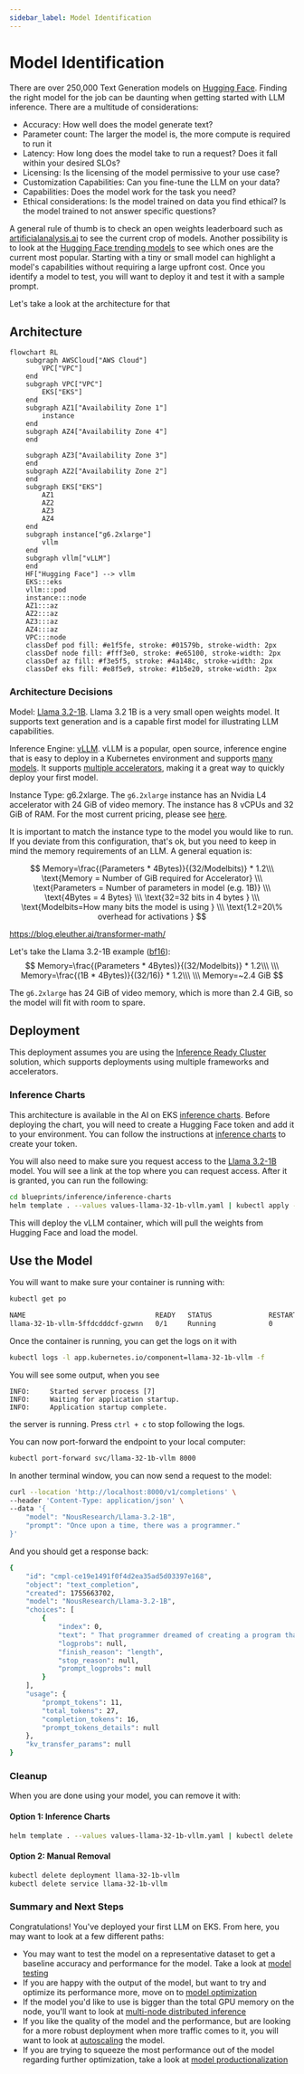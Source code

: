 ```yaml
---
sidebar_label: Model Identification
---
```


# Model Identification

There are over 250,000 Text Generation models
on [Hugging Face](https://huggingface.co/models?pipeline_tag=text-generation&sort=trending). Finding the right model for
the job can be daunting when getting started with LLM inference. There are a multitude of considerations:

- Accuracy: How well does the model generate text?
- Parameter count: The larger the model is, the more compute is required to run it
- Latency: How long does the model take to run a request? Does it fall within your desired SLOs?
- Licensing: Is the licensing of the model permissive to your use case?
- Customization Capabilities: Can you fine-tune the LLM on your data?
- Capabilities: Does the model work for the task you need?
- Ethical considerations: Is the model trained on data you find ethical? Is the model trained to not answer specific
  questions?

A general rule of thumb is to check an open weights leaderboard such
as [artificialanalysis.ai](https://artificialanalysis.ai/leaderboards/models?open_weights=open_source) to see the
current crop of models. Another possibility is to look at
the [Hugging Face trending models](https://huggingface.co/models?pipeline_tag=text-generation&sort=trending) to see
which ones are the current most popular. Starting with a tiny or small model can highlight a model's capabilities
without requiring a large upfront cost. Once you identify a model to test, you will want to deploy it and test it with a
sample prompt.

Let's take a look at the architecture for that

## Architecture

```mermaid
flowchart RL
    subgraph AWSCloud["AWS Cloud"]
        VPC["VPC"]
    end
    subgraph VPC["VPC"]
        EKS["EKS"]
    end
    subgraph AZ1["Availability Zone 1"]
        instance
    end
    subgraph AZ4["Availability Zone 4"]
    end

    subgraph AZ3["Availability Zone 3"]
    end
    subgraph AZ2["Availability Zone 2"]
    end
    subgraph EKS["EKS"]
        AZ1
        AZ2
        AZ3
        AZ4
    end
    subgraph instance["g6.2xlarge"]
        vllm
    end
    subgraph vllm["vLLM"]
    end
    HF["Hugging Face"] --> vllm
    EKS:::eks
    vllm:::pod
    instance:::node
    AZ1:::az
    AZ2:::az
    AZ3:::az
    AZ4:::az
    VPC:::node
    classDef pod fill: #e1f5fe, stroke: #01579b, stroke-width: 2px
    classDef node fill: #fff3e0, stroke: #e65100, stroke-width: 2px
    classDef az fill: #f3e5f5, stroke: #4a148c, stroke-width: 2px
    classDef eks fill: #e8f5e9, stroke: #1b5e20, stroke-width: 2px

```

### Architecture Decisions

Model: [Llama 3.2-1B](https://huggingface.co/NousResearch/Llama-3.2-1B). Llama 3.2 1B is a very small open weights
model.
It supports text generation and is a capable first model for illustrating LLM capabilities.

Inference Engine: [vLLM](https://github.com/vllm-project/vllm). vLLM is a popular, open source, inference engine that is
easy to deploy in a Kubernetes
environment and supports [many models](https://docs.vllm.ai/en/latest/models/supported_models.html). It supports
[multiple accelerators](https://docs.vllm.ai/en/latest/features/quantization/supported_hardware.html), making it a great
way to quickly deploy your first model.

Instance Type: g6.2xlarge. The `g6.2xlarge` instance has an Nvidia L4 accelerator with 24 GiB of video memory. The
instance has 8 vCPUs and 32 GiB of RAM. For the most current pricing, please
see [here](https://aws.amazon.com/ec2/pricing/on-demand/).

It is important to match the instance type to the model you would like to run. If you deviate from this configuration,
that's ok, but you need to keep in mind the memory requirements of an LLM. A general equation is:

$$
Memory=\frac{(Parameters * 4Bytes)}{(32/Modelbits)} * 1.2\\\
\text{Memory = Number of GiB required for Accelerator} \\\
\text{Parameters = Number of parameters in model (e.g. 1B)} \\\
\text{4Bytes = 4 Bytes} \\\
\text{32=32 bits in 4 bytes } \\\
\text{Modelbits=How many bits the model is using } \\\
\text{1.2=20\% overhead for activations }
$$

https://blog.eleuther.ai/transformer-math/

Let's take the Llama 3.2-1B
example ([bf16](https://huggingface.co/NousResearch/Llama-3.2-1B/blob/main/config.json#L31)):
$$
Memory=\frac{(Parameters * 4Bytes)}{(32/Modelbits)} * 1.2\\\
\\\
Memory=\frac{(1B * 4Bytes)}{(32/16)} * 1.2\\\
\\\
Memory=~2.4 GiB
$$

The `g6.2xlarge` has 24 GiB of video memory, which is more than 2.4 GiB, so the model will fit with room to spare.

## Deployment

This deployment assumes you are using
the [Inference Ready Cluster](https://awslabs.github.io/ai-on-eks/docs/infra/inference-ready-cluster) solution, which
supports deployments using multiple frameworks and accelerators.

### Inference Charts

This architecture is available in the AI on EKS [inference charts](../../inference-charts.md). Before deploying the
chart, you will need to create a Hugging Face token and add it to your environment. You can follow the instructions
at  [inference charts](../../inference-charts.md#1-create-hugging-face-token-secret) to create your token.

You will also need to make sure you request access to the [Llama 3.2-1B](https://huggingface.co/meta-llama/Llama-3.2-1B)
model. You will see a link at the top where you can request access. After it is granted, you can run the following:

```bash
cd blueprints/inference/inference-charts
helm template . --values values-llama-32-1b-vllm.yaml | kubectl apply -f -
```

This will deploy the vLLM container, which will pull the weights from Hugging Face and load the model.

## Use the Model

You will want to make sure your container is running with:

```bash
kubectl get po

NAME                                READY   STATUS              RESTARTS   AGE
llama-32-1b-vllm-5ffdcdddcf-gzwnn   0/1     Running             0          2m
```

Once the container is running, you can get the logs on it with

```bash
kubectl logs -l app.kubernetes.io/component=llama-32-1b-vllm -f
```

You will see some output, when you see

```
INFO:     Started server process [7]
INFO:     Waiting for application startup.
INFO:     Application startup complete.
```

the server is running. Press `ctrl + c` to stop following the logs.

You can now port-forward the endpoint to your local computer:

```bash
kubectl port-forward svc/llama-32-1b-vllm 8000
```

In another terminal window, you can now send a request to the model:

```bash
curl --location 'http://localhost:8000/v1/completions' \
--header 'Content-Type: application/json' \
--data '{
    "model": "NousResearch/Llama-3.2-1B",
    "prompt": "Once upon a time, there was a programmer."
}'
```

And you should get a response back:

```bash
{
    "id": "cmpl-ce19e1491f0f4d2ea35ad5d03397e168",
    "object": "text_completion",
    "created": 1755663702,
    "model": "NousResearch/Llama-3.2-1B",
    "choices": [
        {
            "index": 0,
            "text": " That programmer dreamed of creating a program that could do awesome things: analyse data,",
            "logprobs": null,
            "finish_reason": "length",
            "stop_reason": null,
            "prompt_logprobs": null
        }
    ],
    "usage": {
        "prompt_tokens": 11,
        "total_tokens": 27,
        "completion_tokens": 16,
        "prompt_tokens_details": null
    },
    "kv_transfer_params": null
}
```

### Cleanup

When you are done using your model, you can remove it with:

#### Option 1: Inference Charts

```bash
helm template . --values values-llama-32-1b-vllm.yaml | kubectl delete -f -
```

#### Option 2: Manual Removal

```bash
kubectl delete deployment llama-32-1b-vllm
kubectl delete service llama-32-1b-vllm
```

### Summary and Next Steps

Congratulations! You've deployed your first LLM on EKS. From here, you may want to look at a few different paths:

- You may want to test the model on a representative dataset to get a baseline accuracy and performance for the model.
  Take a look at [model testing](./model-testing.md)
- If you are happy with the output of the model, but want to try and optimize its performance more, move on
  to [model optimization](#)
- If the model you'd like to use is bigger than the total GPU memory on the node, you'll want to look
  at [multi-node distributed inference](./multinode-distributed-inference.md)
- If you like the quality of the model and the performance, but are looking for a more robust deployment when more
  traffic comes to it, you will want to look at [autoscaling](./model-scaling.md) the model.
- If you are trying to squeeze the most performance out of the model regarding further optimization, take a look
  at [model productionalization](#)
